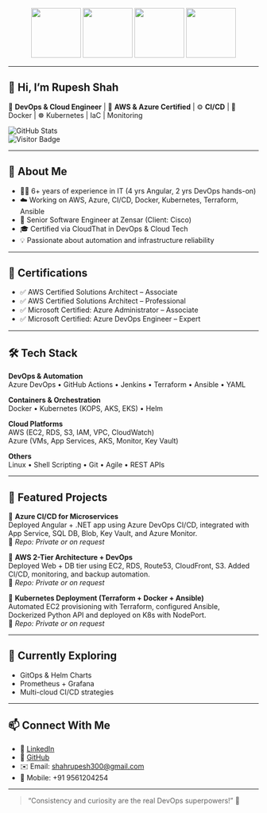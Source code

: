 <p align="center">
  <img src="https://github.com/rupesh94/rupesh-shah/assets/your-image-id/aws-saa" width="100"/>
  <img src="https://github.com/rupesh94/rupesh-shah/assets/your-image-id/aws-sap" width="100"/>
  <img src="https://github.com/rupesh94/rupesh-shah/assets/your-image-id/az104" width="100"/>
  <img src="https://github.com/rupesh94/rupesh-shah/assets/your-image-id/az400" width="100"/>
</p>

---

## 👋 Hi, I’m Rupesh Shah  
🎯 **DevOps & Cloud Engineer** | 🧠 **AWS & Azure Certified** | ⚙️ **CI/CD** | 🐳 Docker | ☸️ Kubernetes | IaC | Monitoring

![GitHub Stats](https://github-readme-stats.vercel.app/api?username=rupesh94&show_icons=true&theme=radical)  
![Visitor Badge](https://komarev.com/ghpvc/?username=rupesh94&style=flat&color=blue)

---

## 💼 About Me
- 👨‍💻 6+ years of experience in IT (4 yrs Angular, 2 yrs DevOps hands-on)
- ☁️ Working on AWS, Azure, CI/CD, Docker, Kubernetes, Terraform, Ansible
- 🏢 Senior Software Engineer at Zensar (Client: Cisco)
- 🎓 Certified via CloudThat in DevOps & Cloud Tech
- 💡 Passionate about automation and infrastructure reliability

---

## 🧪 Certifications
- ✅ AWS Certified Solutions Architect – Associate  
- ✅ AWS Certified Solutions Architect – Professional  
- ✅ Microsoft Certified: Azure Administrator – Associate  
- ✅ Microsoft Certified: Azure DevOps Engineer – Expert

---

## 🛠️ Tech Stack

**DevOps & Automation**  
Azure DevOps • GitHub Actions • Jenkins • Terraform • Ansible • YAML

**Containers & Orchestration**  
Docker • Kubernetes (KOPS, AKS, EKS) • Helm

**Cloud Platforms**  
AWS (EC2, RDS, S3, IAM, VPC, CloudWatch)  
Azure (VMs, App Services, AKS, Monitor, Key Vault)

**Others**  
Linux • Shell Scripting • Git • Agile • REST APIs

---

## 📂 Featured Projects

🔹 **Azure CI/CD for Microservices**  
Deployed Angular + .NET app using Azure DevOps CI/CD, integrated with App Service, SQL DB, Blob, Key Vault, and Azure Monitor.  
📎 _Repo: Private or on request_

🔹 **AWS 2-Tier Architecture + DevOps**  
Deployed Web + DB tier using EC2, RDS, Route53, CloudFront, S3. Added CI/CD, monitoring, and backup automation.  
📎 _Repo: Private or on request_

🔹 **Kubernetes Deployment (Terraform + Docker + Ansible)**  
Automated EC2 provisioning with Terraform, configured Ansible, Dockerized Python API and deployed on K8s with NodePort.  
📎 _Repo: Private or on request_

---

## 🌱 Currently Exploring
- GitOps & Helm Charts  
- Prometheus + Grafana  
- Multi-cloud CI/CD strategies  

---

## 📫 Connect With Me
- 💼 [LinkedIn](https://www.linkedin.com/in/rupesh-devops)  
- 🐙 [GitHub](https://github.com/rupesh94)  
- ✉️ Email: shahrupesh300@gmail.com  
- 📱 Mobile: +91 9561204254  

---

> “Consistency and curiosity are the real DevOps superpowers!” 🚀
